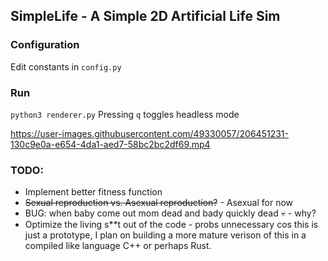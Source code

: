 ## SimpleLife - A Simple 2D Artificial Life Sim

### Configuration
Edit constants in `config.py`

### Run
`python3 renderer.py`
Pressing `q` toggles headless mode

https://user-images.githubusercontent.com/49330057/206451231-130c9e0a-e654-4da1-aed7-58bc2bc2df69.mp4


### TODO:
 - Implement better fitness function
 - ~~Sexual reproduction vs. Asexual reproduction?~~ - Asexual for now
 - BUG: when baby come out mom dead and bady quickly dead 💀 - why?
 - Optimize the living s**t out of the code - probs unnecessary cos this is just a prototype, I plan on building a more mature verison of this in a compiled like language C++ or perhaps Rust.